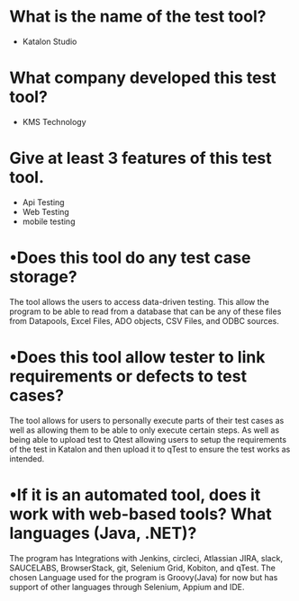 # What is the name of the test tool?
* Katalon Studio

# What company developed this test tool?
  * KMS Technology

# Give at least 3 features of this test tool.
 * Api Testing
 * Web Testing
 * mobile testing 


# •Does this tool do any test case storage?
The tool allows the users to access data-driven testing. This allow the program to be able to read from a database that can be any of these files from Datapools, Excel Files, ADO objects, CSV Files, and ODBC sources.   


# •Does this tool allow tester to link requirements or defects to test cases?
The tool allows for users to personally execute parts of their test cases as well as allowing them to be able to only execute certain steps. As well as being able to upload test to Qtest allowing users to setup the requirements of the test in Katalon and then upload it to qTest to ensure the test works as intended.


# •If it is an automated tool, does it work with web-based tools? What languages (Java, .NET)? 
The program has Integrations with Jenkins, circleci, Atlassian JIRA, slack, SAUCELABS, BrowserStack, git, Selenium Grid, Kobiton, and qTest. The chosen Language used for the program is Groovy(Java) for now but has support of other languages through Selenium, Appium and IDE.  
